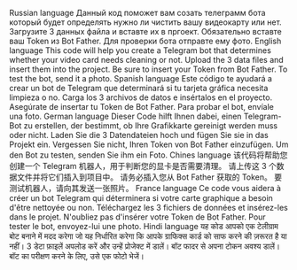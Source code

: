 Russian language
Данный код поможет вам созать телеграмм бота который будет определять нужно ли чистить вашу видеокарту или нет.
Загрузите 3 данных файла и вставте их в пргоект.
Обязательно вставте ваш Token из Bot Father.
Для проверки бота отправте ему фото.
English language
This code will help you create a Telegram bot that determines whether your video card needs cleaning or not.
Upload the 3 data files and insert them into the project.
Be sure to insert your Token from Bot Father.
To test the bot, send it a photo.
Spanish language
Este código te ayudará a crear un bot de Telegram que determinará si tu tarjeta gráfica necesita limpieza o no.
Carga los 3 archivos de datos e insértalos en el proyecto.
Asegúrate de insertar tu Token de Bot Father.
Para probar el bot, envíale una foto.
German language
Dieser Code hilft Ihnen dabei, einen Telegram-Bot zu erstellen, der bestimmt, ob Ihre Grafikkarte gereinigt werden muss oder nicht.
Laden Sie die 3 Datendateien hoch und fügen Sie sie in das Projekt ein.
Vergessen Sie nicht, Ihren Token von Bot Father einzufügen.
Um den Bot zu testen, senden Sie ihm ein Foto.
Chines language
该代码将帮助您创建一个 Telegram 机器人，用于判断您的显卡是否需要清理。
请上传这 3 个数据文件并将它们插入到项目中。
请务必插入您从 Bot Father 获取的 Token。
要测试机器人，请向其发送一张照片。
France language
Ce code vous aidera à créer un bot Telegram qui déterminera si votre carte graphique a besoin d'être nettoyée ou non.
Téléchargez les 3 fichiers de données et insérez-les dans le projet.
N'oubliez pas d'insérer votre Token de Bot Father.
Pour tester le bot, envoyez-lui une photo.
Hindi language
यह कोड आपको एक टेलीग्राम बोट बनाने में मदद करेगा जो यह निर्धारित करेगा कि आपके ग्राफिक्स कार्ड को साफ करने की ज़रूरत है या नहीं।
3 डेटा फ़ाइलें अपलोड करें और उन्हें प्रोजेक्ट में डालें।
बॉट फादर से अपना टोकन अवश्य डालें।
बॉट का परीक्षण करने के लिए, उसे एक फोटो भेजें।
